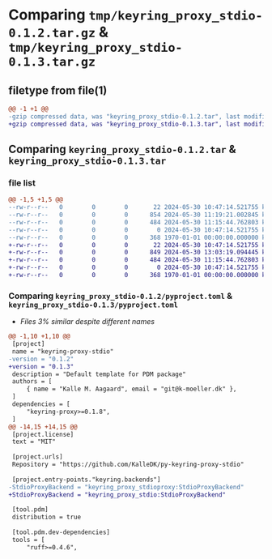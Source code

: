 # Comparing `tmp/keyring_proxy_stdio-0.1.2.tar.gz` & `tmp/keyring_proxy_stdio-0.1.3.tar.gz`

## filetype from file(1)

```diff
@@ -1 +1 @@
-gzip compressed data, was "keyring_proxy_stdio-0.1.2.tar", last modified: Thu May 30 11:19:21 2024, max compression
+gzip compressed data, was "keyring_proxy_stdio-0.1.3.tar", last modified: Thu May 30 13:03:19 2024, max compression
```

## Comparing `keyring_proxy_stdio-0.1.2.tar` & `keyring_proxy_stdio-0.1.3.tar`

### file list

```diff
@@ -1,5 +1,5 @@
--rw-r--r--   0        0        0       22 2024-05-30 10:47:14.521755 keyring_proxy_stdio-0.1.2/README.md
--rw-r--r--   0        0        0      854 2024-05-30 11:19:21.002845 keyring_proxy_stdio-0.1.2/pyproject.toml
--rw-r--r--   0        0        0      484 2024-05-30 11:15:44.762803 keyring_proxy_stdio-0.1.2/src/keyring_proxy_stdio/__init__.py
--rw-r--r--   0        0        0        0 2024-05-30 10:47:14.521755 keyring_proxy_stdio-0.1.2/tests/__init__.py
--rw-r--r--   0        0        0      368 1970-01-01 00:00:00.000000 keyring_proxy_stdio-0.1.2/PKG-INFO
+-rw-r--r--   0        0        0       22 2024-05-30 10:47:14.521755 keyring_proxy_stdio-0.1.3/README.md
+-rw-r--r--   0        0        0      849 2024-05-30 13:03:19.094445 keyring_proxy_stdio-0.1.3/pyproject.toml
+-rw-r--r--   0        0        0      484 2024-05-30 11:15:44.762803 keyring_proxy_stdio-0.1.3/src/keyring_proxy_stdio/__init__.py
+-rw-r--r--   0        0        0        0 2024-05-30 10:47:14.521755 keyring_proxy_stdio-0.1.3/tests/__init__.py
+-rw-r--r--   0        0        0      368 1970-01-01 00:00:00.000000 keyring_proxy_stdio-0.1.3/PKG-INFO
```

### Comparing `keyring_proxy_stdio-0.1.2/pyproject.toml` & `keyring_proxy_stdio-0.1.3/pyproject.toml`

 * *Files 3% similar despite different names*

```diff
@@ -1,10 +1,10 @@
 [project]
 name = "keyring-proxy-stdio"
-version = "0.1.2"
+version = "0.1.3"
 description = "Default template for PDM package"
 authors = [
     { name = "Kalle M. Aagaard", email = "git@k-moeller.dk" },
 ]
 dependencies = [
     "keyring-proxy>=0.1.8",
 ]
@@ -14,15 +14,15 @@
 [project.license]
 text = "MIT"
 
 [project.urls]
 Repository = "https://github.com/KalleDK/py-keyring-proxy-stdio"
 
 [project.entry-points."keyring.backends"]
-StdioProxyBackend = "keyring_proxy_stdioproxy:StdioProxyBackend"
+StdioProxyBackend = "keyring_proxy_stdio:StdioProxyBackend"
 
 [tool.pdm]
 distribution = true
 
 [tool.pdm.dev-dependencies]
 tools = [
     "ruff>=0.4.6",
```

